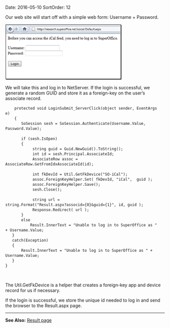 Date: 2016-05-10
SortOrder: 12

Our web site will start off with a simple web form: Username + Password.

<img src="../SuperOffice%20iCal_files/image002.gif" width="367" height="174" />

We will take this and log in to NetServer. If the login is successful, we generate a random GUID and store it as a foreign-key on the user’s associate record.

```
    protected void LoginSubmit_ServerClick(object sender, EventArgs
e)
    {
       SoSession sesh = SoSession.Authenticate(Username.Value,
Password.Value);
 
       if (sesh.IsOpen)
       {
            string guid = Guid.NewGuid().ToString();
            int id = sesh.Principal.AssociateId;
            AssociateRow assoc =
AssociateRow.GetFromIdxAssociateId(id);
 
            int fkDevId = Util.GetFkDevice("SO-iCal");
            assoc.ForeignKeyHelper.Set( fkDevId, "iCal",  guid );
            assoc.ForeignKeyHelper.Save();
            sesh.Close();
 
            string url =
string.Format("Result.aspx?associd={0}&guid={1}", id, guid );
            Response.Redirect( url );
       }
       else
           Result.InnerText = "Unable to log in to SuperOffice as "
+ Username.Value;
   }
   catch(Exception)
   {
       Result.InnerText = "Unable to log in to SuperOffice as " +
Username.Value;
   }
}
```

 

The Util.GetFkDevice is a helper that creates a foreign-key app and device record for us if necessary.

If the login is successful, we store the unique id needed to log in and send the browser to the Result.aspx page.

------------------------------------------------------------------------

**See Also:** [Result page](../SuperOffice%20iCal%20Feed/Result%20page.htm)
